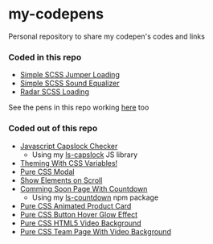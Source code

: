 # my-codepens
Personal repository to share my codepen's codes and links

### Coded in this repo
* [Simple SCSS Jumper Loading](http://codepen.io/leandrosimoes/full/VPExJW)
* [Simple SCSS Sound Equalizer](https://codepen.io/leandrosimoes/full/OmKQdr)
* [Radar SCSS Loading](https://codepen.io/leandrosimoes/full/QBBLOZ)

See the pens in this repo working [here](https://lesimoes.com.br/my-codepens) too

### Coded out of this repo
* [Javascript Capslock Checker](https://codepen.io/leandrosimoes/full/PBBYXe)
    * Using my [ls-capslock](https://lesimoes.com.br/ls-capslock) JS library
* [Theming With CSS Variables!](https://codepen.io/leandrosimoes/full/zyOWmo)
* [Pure CSS Modal](https://codepen.io/leandrosimoes/full/ebOMbz)
* [Show Elements on Scroll](https://codepen.io/leandrosimoes/full/xmKWMr)
* [Comming Soon Page With Countdown](https://codepen.io/leandrosimoes/full/QzLmXW)
    * Using my [ls-countdown](https://lesimoes.com.br/ls-countdown) npm package
* [Pure CSS Animated Product Card](https://codepen.io/leandrosimoes/full/YdKLXO)
* [Pure CSS Button Hover Glow Effect](https://codepen.io/leandrosimoes/full/VqZxaG)
* [Pure CSS HTML5 Video Background](https://codepen.io/leandrosimoes/full/mabLEv)
* [Pure CSS Team Page With Video Background](https://codepen.io/leandrosimoes/full/xMJMKy)